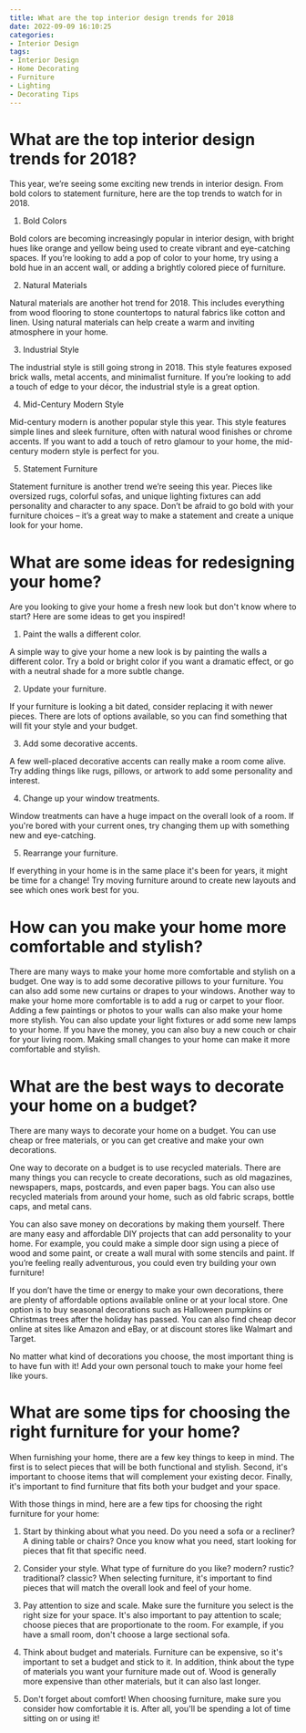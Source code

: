 ```yaml
---
title: What are the top interior design trends for 2018
date: 2022-09-09 16:10:25
categories:
- Interior Design
tags:
- Interior Design
- Home Decorating
- Furniture
- Lighting
- Decorating Tips
---
```



#  What are the top interior design trends for 2018?

This year, we’re seeing some exciting new trends in interior design. From bold colors to statement furniture, here are the top trends to watch for in 2018.

1. Bold Colors

Bold colors are becoming increasingly popular in interior design, with bright hues like orange and yellow being used to create vibrant and eye-catching spaces. If you’re looking to add a pop of color to your home, try using a bold hue in an accent wall, or adding a brightly colored piece of furniture.

2. Natural Materials

Natural materials are another hot trend for 2018. This includes everything from wood flooring to stone countertops to natural fabrics like cotton and linen. Using natural materials can help create a warm and inviting atmosphere in your home.

3. Industrial Style

The industrial style is still going strong in 2018. This style features exposed brick walls, metal accents, and minimalist furniture. If you’re looking to add a touch of edge to your décor, the industrial style is a great option.

4. Mid-Century Modern Style

Mid-century modern is another popular style this year. This style features simple lines and sleek furniture, often with natural wood finishes or chrome accents. If you want to add a touch of retro glamour to your home, the mid-century modern style is perfect for you.

5. Statement Furniture

Statement furniture is another trend we’re seeing this year. Pieces like oversized rugs, colorful sofas, and unique lighting fixtures can add personality and character to any space. Don’t be afraid to go bold with your furniture choices – it’s a great way to make a statement and create a unique look for your home.

#  What are some ideas for redesigning your home?

Are you looking to give your home a fresh new look but don't know where to start? Here are some ideas to get you inspired!

1. Paint the walls a different color.

A simple way to give your home a new look is by painting the walls a different color. Try a bold or bright color if you want a dramatic effect, or go with a neutral shade for a more subtle change.

2. Update your furniture.

If your furniture is looking a bit dated, consider replacing it with newer pieces. There are lots of options available, so you can find something that will fit your style and your budget.

3. Add some decorative accents.

A few well-placed decorative accents can really make a room come alive. Try adding things like rugs, pillows, or artwork to add some personality and interest.

4. Change up your window treatments.

Window treatments can have a huge impact on the overall look of a room. If you're bored with your current ones, try changing them up with something new and eye-catching.

5. Rearrange your furniture.

If everything in your home is in the same place it's been for years, it might be time for a change! Try moving furniture around to create new layouts and see which ones work best for you.

#  How can you make your home more comfortable and stylish?

There are many ways to make your home more comfortable and stylish on a budget. One way is to add some decorative pillows to your furniture. You can also add some new curtains or drapes to your windows. Another way to make your home more comfortable is to add a rug or carpet to your floor. Adding a few paintings or photos to your walls can also make your home more stylish. You can also update your light fixtures or add some new lamps to your home. If you have the money, you can also buy a new couch or chair for your living room. Making small changes to your home can make it more comfortable and stylish.

#  What are the best ways to decorate your home on a budget?

There are many ways to decorate your home on a budget. You can use cheap or free materials, or you can get creative and make your own decorations.

One way to decorate on a budget is to use recycled materials. There are many things you can recycle to create decorations, such as old magazines, newspapers, maps, postcards, and even paper bags. You can also use recycled materials from around your home, such as old fabric scraps, bottle caps, and metal cans.

You can also save money on decorations by making them yourself. There are many easy and affordable DIY projects that can add personality to your home. For example, you could make a simple door sign using a piece of wood and some paint, or create a wall mural with some stencils and paint. If you’re feeling really adventurous, you could even try building your own furniture!

If you don’t have the time or energy to make your own decorations, there are plenty of affordable options available online or at your local store. One option is to buy seasonal decorations such as Halloween pumpkins or Christmas trees after the holiday has passed. You can also find cheap decor online at sites like Amazon and eBay, or at discount stores like Walmart and Target.

No matter what kind of decorations you choose, the most important thing is to have fun with it! Add your own personal touch to make your home feel like yours.

#  What are some tips for choosing the right furniture for your home?

When furnishing your home, there are a few key things to keep in mind. The first is to select pieces that will be both functional and stylish. Second, it's important to choose items that will complement your existing decor. Finally, it's important to find furniture that fits both your budget and your space.

With those things in mind, here are a few tips for choosing the right furniture for your home:

1. Start by thinking about what you need. Do you need a sofa or a recliner? A dining table or chairs? Once you know what you need, start looking for pieces that fit that specific need.

2. Consider your style. What type of furniture do you like? modern? rustic? traditional? classic? When selecting furniture, it's important to find pieces that will match the overall look and feel of your home.

3. Pay attention to size and scale. Make sure the furniture you select is the right size for your space. It's also important to pay attention to scale; choose pieces that are proportionate to the room. For example, if you have a small room, don't choose a large sectional sofa.

4. Think about budget and materials. Furniture can be expensive, so it's important to set a budget and stick to it. In addition, think about the type of materials you want your furniture made out of. Wood is generally more expensive than other materials, but it can also last longer.

5. Don't forget about comfort! When choosing furniture, make sure you consider how comfortable it is. After all, you'll be spending a lot of time sitting on or using it!